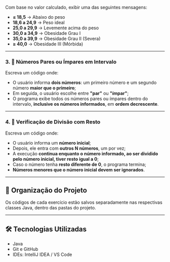 
Com base no valor calculado, exibir uma das seguintes mensagens:

- **≤ 18,5** → Abaixo do peso  
- **18,6 a 24,9** → Peso ideal  
- **25,0 a 29,9** → Levemente acima do peso  
- **30,0 a 34,9** → Obesidade Grau I  
- **35,0 a 39,9** → Obesidade Grau II (Severa)  
- **≥ 40,0** → Obesidade III (Mórbida)

---

### 3. 🔢 Números Pares ou Ímpares em Intervalo

Escreva um código onde:

- O usuário informa **dois números**: um primeiro número e um segundo número **maior que o primeiro**;
- Em seguida, o usuário escolhe entre **"par"** ou **"ímpar"**;
- O programa exibe todos os números pares ou ímpares dentro do intervalo, **inclusive os números informados**, em **ordem decrescente**.

---

### 4. 🔁 Verificação de Divisão com Resto

Escreva um código onde:

- O usuário informa um **número inicial**;
- Depois, ele entra com **outros N números**, um por vez;
- A execução **continua enquanto o número informado, ao ser dividido pelo número inicial, tiver resto igual a 0**;
- Caso o número tenha **resto diferente de 0**, o programa termina;
- **Números menores que o número inicial devem ser ignorados**.

---

## 📂 Organização do Projeto

Os códigos de cada exercício estão salvos separadamente nas respectivas classes Java, dentro das pastas do projeto.

---

## 🛠️ Tecnologias Utilizadas

- Java
- Git e GitHub
- IDEs: IntelliJ IDEA / VS Code


